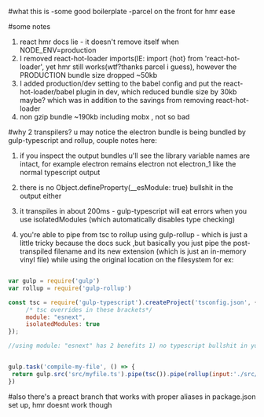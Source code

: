 #what this is
-some good boilerplate
-parcel on the front for hmr ease

#some notes
1) react hmr docs lie - it doesn't remove itself when NODE_ENV=production
2) I removed react-hot-loader imports(IE: import {hot} from 'react-hot-loader', yet hmr still works(wtf?thanks parcel i guess), however the PRODUCTION bundle size dropped ~50kb
3) I added production/dev setting to the babel config and put the react-hot-loader/babel plugin in dev, which
reduced bundle size by 30kb maybe? which was in addition to the savings from removing react-hot-loader
4) non gzip bundle ~190kb including mobx , not so bad

#why 2 transpilers?
u may notice the electron bundle is being bundled by gulp-typescript and rollup, couple notes here:
1) if you inspect the output bundles u'll see the library variable names are intact, for example electron remains electron not electron_1
like the normal typescript output
2) there is no Object.defineProperty(__esModule: true) bullshit in the output either
3) it transpiles in about 200ms - gulp-typescript will eat errors when you use isolatedModules (which automatically disables type checking)

4) you're able to pipe from tsc to rollup using gulp-rollup - which is just a little tricky because the docs suck ,but basically you just
pipe the post-transpiled filename and its new extension (which is just an in-memory vinyl file) while using the original location on the filesystem
for ex: 
```js

var gulp = require('gulp')
var rollup = require('gulp-rollup')

const tsc = require('gulp-typescript').createProject('tsconfig.json', {
     /* tsc overrides in these brackets*/
     module: "esnext",
     isolatedModules: true
});

//using module: "esnext" has 2 benefits 1) no typescript bullshit in your output 2) u have to to pipe to rollup - which will then handle formatting as cjs


gulp.task('compile-my-file', () => {
 return gulp.src('src/myfile.ts').pipe(tsc()).pipe(rollup(input:'./src/myfile.js')).pipe(gulp.dest('dist_directory'))
})
```
#also
there's a preact branch that works with proper aliases in package.json set up, hmr doesnt work though 
